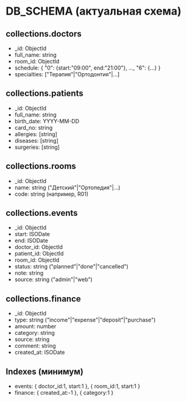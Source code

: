 # DB_SCHEMA (актуальная схема)

## collections.doctors

- \_id: ObjectId
- full_name: string
- room_id: ObjectId
- schedule: { "0": {start:"09:00", end:"21:00"}, …, "6": {…} }
- specialties: ["Терапия"|"Ортодонтия"|…]

## collections.patients

- \_id: ObjectId
- full_name: string
- birth_date: YYYY-MM-DD
- card_no: string
- allergies: [string]
- diseases: [string]
- surgeries: [string]

## collections.rooms

- \_id: ObjectId
- name: string ("Детский"|"Ортопедия"|…)
- code: string (например, R01)

## collections.events

- \_id: ObjectId
- start: ISODate
- end: ISODate
- doctor_id: ObjectId
- patient_id: ObjectId
- room_id: ObjectId
- status: string ("planned"|"done"|"cancelled")
- note: string
- source: string ("admin"|"web")

## collections.finance

- \_id: ObjectId
- type: string ("income"|"expense"|"deposit"|"purchase")
- amount: number
- category: string
- source: string
- comment: string
- created_at: ISODate

## Indexes (минимум)

- events: { doctor_id:1, start:1 }, { room_id:1, start:1 }
- finance: { created_at:-1 }, { category:1 }
